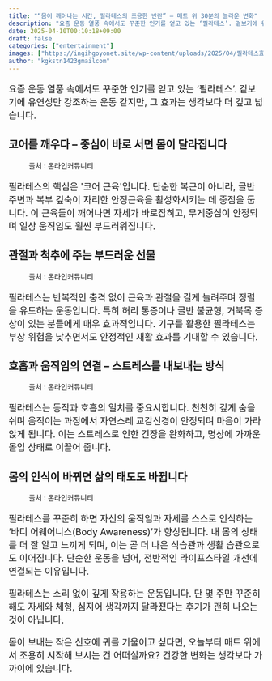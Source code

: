 ```yaml
---
title: "“몸이 깨어나는 시간, 필라테스의 조용한 반란” – 매트 위 30분의 놀라운 변화"
description: "요즘 운동 열풍 속에서도 꾸준한 인기를 얻고 있는 ‘필라테스’. 겉보기에 유연성만 강조하는 운동 같지만, 그 효과는 생각보다 더 깊고 넓습니다."
date: 2025-04-10T00:10:18+09:00
draft: false
categories: ["entertainment"]
images: ["https://ingihgoyonet.site/wp-content/uploads/2025/04/필라테스효과-1024x683.jpg", "https://ingihgoyonet.site/wp-content/uploads/2025/04/링운동-1024x732.jpg", "https://ingihgoyonet.site/wp-content/uploads/2025/04/플랭크-1024x683.jpg", "https://ingihgoyonet.site/wp-content/uploads/2025/04/운동-3-683x1024.jpg"]
author: "kgkstn1423gmailcom"
---
```


<p style="font-size:18px">요즘 운동 열풍 속에서도 꾸준한 인기를 얻고 있는 ‘필라테스’. 겉보기에 유연성만 강조하는 운동 같지만, 그 효과는 생각보다 더 깊고 넓습니다.</p> <h2 >코어를 깨우다 – 중심이 바로 서면 몸이 달라집니다</h2> <figure ><img src="https://ingihgoyonet.site/wp-content/uploads/2025/04/필라테스효과-1024x683.jpg" alt="" style="aspect-ratio:16/9;object-fit:cover"/><figcaption >출처 : 온라인커뮤니티</figcaption></figure> <p style="font-size:18px">필라테스의 핵심은 '코어 근육'입니다. 단순한 복근이 아니라, 골반 주변과 복부 깊숙이 자리한 안정근육을 활성화시키는 데 중점을 둡니다. 이 근육들이 깨어나면 자세가 바로잡히고, 무게중심이 안정되며 일상 움직임도 훨씬 부드러워집니다.</p> <h2 >관절과 척추에 주는 부드러운 선물</h2> <figure ><img src="https://ingihgoyonet.site/wp-content/uploads/2025/04/링운동-1024x732.jpg" alt="" style="aspect-ratio:16/9;object-fit:cover"/><figcaption >출처 : 온라인커뮤니티</figcaption></figure> <p style="font-size:18px">필라테스는 반복적인 충격 없이 근육과 관절을 길게 늘려주며 정렬을 유도하는 운동입니다. 특히 허리 통증이나 골반 불균형, 거북목 증상이 있는 분들에게 매우 효과적입니다. 기구를 활용한 필라테스는 부상 위험을 낮추면서도 안정적인 재활 효과를 기대할 수 있습니다.</p> <h2 >호흡과 움직임의 연결 – 스트레스를 내보내는 방식</h2> <figure ><img src="https://ingihgoyonet.site/wp-content/uploads/2025/04/플랭크-1024x683.jpg" alt="" style="aspect-ratio:16/9;object-fit:cover"/><figcaption >출처 : 온라인커뮤니티</figcaption></figure> <p style="font-size:18px">필라테스는 동작과 호흡의 일치를 중요시합니다. 천천히 깊게 숨을 쉬며 움직이는 과정에서 자연스레 교감신경이 안정되며 마음이 가라앉게 됩니다. 이는 스트레스로 인한 긴장을 완화하고, 명상에 가까운 몰입 상태로 이끌어 줍니다.</p> <h2 >몸의 인식이 바뀌면 삶의 태도도 바뀝니다</h2> <figure ><img src="https://ingihgoyonet.site/wp-content/uploads/2025/04/운동-3-683x1024.jpg" alt="" style="aspect-ratio:16/9;object-fit:cover"/><figcaption >출처 : 온라인커뮤니티</figcaption></figure> <p style="font-size:18px">필라테스를 꾸준히 하면 자신의 움직임과 자세를 스스로 인식하는 ‘바디 어웨어니스(Body Awareness)’가 향상됩니다. 내 몸의 상태를 더 잘 알고 느끼게 되며, 이는 곧 더 나은 식습관과 생활 습관으로도 이어집니다. 단순한 운동을 넘어, 전반적인 라이프스타일 개선에 연결되는 이유입니다.</p> <p style="font-size:18px">필라테스는 소리 없이 깊게 작용하는 운동입니다. 단 몇 주만 꾸준히 해도 자세와 체형, 심지어 생각까지 달라졌다는 후기가 괜히 나오는 것이 아닙니다.</p> <p style="font-size:18px">몸이 보내는 작은 신호에 귀를 기울이고 싶다면, 오늘부터 매트 위에서 조용히 시작해 보시는 건 어떠실까요? 건강한 변화는 생각보다 가까이에 있습니다.</p>